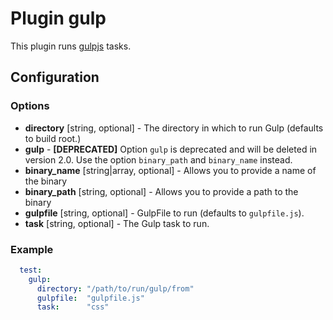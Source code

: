 Plugin gulp
===========

This plugin runs [gulpjs](https://gulpjs.com/) tasks.

Configuration
-------------

### Options

* **directory** [string, optional] - The directory in which to run Gulp (defaults to build root.)
* **gulp** - **[DEPRECATED]** Option `gulp` is deprecated and will be deleted in version 2.0. Use the option 
`binary_path` and `binary_name` instead.
* **binary_name** [string|array, optional] - Allows you to provide a name of the binary
* **binary_path** [string, optional] - Allows you to provide a path to the binary
* **gulpfile** [string, optional] - GulpFile to run (defaults to `gulpfile.js`).
* **task** [string, optional] - The Gulp task to run.

### Example

```yml
  test:
    gulp:
      directory: "/path/to/run/gulp/from"
      gulpfile:  "gulpfile.js"
      task:      "css"
```
